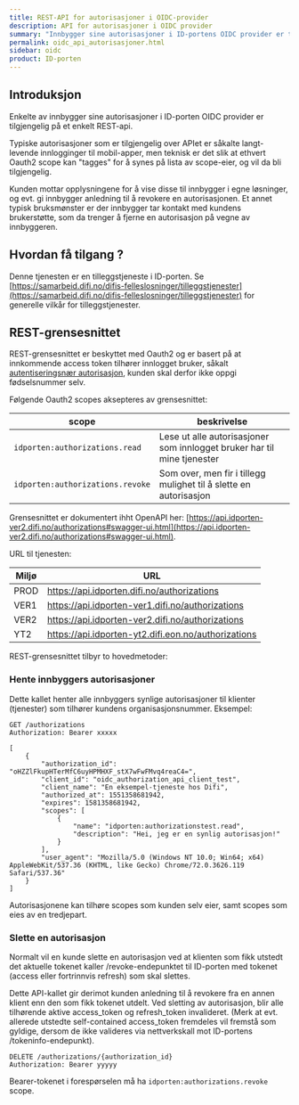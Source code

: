 ```yaml
---
title: REST-API for autorisasjoner i OIDC-provider
description: API for autorisasjoner i OIDC provider
summary: "Innbygger sine autorisasjoner i ID-portens OIDC provider er tilgjengelig på et REST-api, for kundens egen oversikt.  Typiske autorisasjoner er såkalte langt-levende innlogginger til mobil-apper."
permalink: oidc_api_autorisasjoner.html
sidebar: oidc
product: ID-porten
---
```


## Introduksjon

Enkelte av innbygger sine autorisasjoner i ID-porten OIDC provider er tilgjengelig på et enkelt REST-api.

Typiske autorisasjoner som er tilgjengelig over APIet er såkalte langt-levende innlogginger til mobil-apper, men teknisk er det slik at ethvert Oauth2 scope kan "tagges" for å synes på lista av scope-eier, og vil da bli tilgjengelig.

Kunden mottar opplysningene for å vise disse til innbygger i egne løsninger, og evt. gi innbygger anledning til å revokere en autorisasjonen.  Et annet typisk bruksmønster er der innbygger tar kontakt med kundens brukerstøtte, som da trenger å fjerne en autorisasjon på vegne av innbyggeren.

## Hvordan få tilgang ?

Denne tjenesten er en tilleggstjeneste i ID-porten. Se [https://samarbeid.difi.no/difis-felleslosninger/tilleggstjenester](https://samarbeid.difi.no/difis-felleslosninger/tilleggstjenester) for generelle vilkår for tilleggstjenester.


## REST-grensesnittet

REST-grensesnittet er beskyttet med Oauth2 og er basert på at innkommende access token tilhører innlogget bruker,  såkalt  [autentiseringsnær autorisasjon](https://johan0stman.github.io/idporten-oidc-dokumentasjon/oidc_auth_oauth2.html), kunden skal derfor ikke oppgi fødselsnummer selv.

Følgende Oauth2 scopes aksepteres av grensesnittet:

| scope | beskrivelse |
| - | - |   
| `idporten:authorizations.read`  |  Lese ut alle autorisasjoner som innlogget bruker har til mine tjenester  |
| `idporten:authorizations.revoke`  | Som over, men fir i tillegg mulighet til å slette en autorisasjon  |


Grensesnittet er dokumentert ihht OpenAPI her: [https://api.idporten-ver2.difi.no/authorizations#swagger-ui.html](https://api.idporten-ver2.difi.no/authorizations#swagger-ui.html).

URL til tjenesten:

| Miljø | URL |
|-|-|
|PROD  | https://api.idporten.difi.no/authorizations  |
|VER1  | https://api.idporten-ver1.difi.no/authorizations |
|VER2  | https://api.idporten-ver2.difi.no/authorizations  |
|YT2   | https://api.idporten-yt2.difi.eon.no/authorizations |

REST-grensesnittet tilbyr to hovedmetoder:

### Hente innbyggers autorisasjoner

Dette kallet henter alle innbyggers synlige autorisasjoner til klienter (tjenester) som tilhører kundens organisasjonsnummer.  Eksempel:

```
GET /authorizations
Authorization: Bearer xxxxx

[
    {
        "authorization_id": "oHZZlFkupHTerMfC6uyHPMHXF_stX7wFwFMvq4reaC4=",
        "client_id": "oidc_authorization_api_client_test",
        "client_name": "En eksempel-tjeneste hos Difi",
        "authorized_at": 1551358681942,
        "expires": 1581358681942,
        "scopes": [
            {
                "name": "idporten:authorizationstest.read",
                "description": "Hei, jeg er en synlig autorisasjon!"
            }
        ],
        "user_agent": "Mozilla/5.0 (Windows NT 10.0; Win64; x64) AppleWebKit/537.36 (KHTML, like Gecko) Chrome/72.0.3626.119 Safari/537.36"
    }
]

```

Autorisasjonene kan tilhøre scopes som kunden selv eier, samt scopes som eies av en tredjepart.


### Slette en autorisasjon

Normalt vil en kunde slette en autorisasjon ved at klienten som fikk utstedt det aktuelle tokenet kaller /revoke-endepunktet til ID-porten med tokenet (access eller fortrinnvis refresh) som skal slettes.

Dette API-kallet gir derimot kunden anledning til å revokere fra en annen klient enn den som fikk tokenet utdelt.  Ved sletting av autorisasjon, blir alle tilhørende aktive access_token og refresh_token invalideret.   (Merk at evt. allerede utstedte self-contained access_token fremdeles vil fremstå som gyldige, dersom de ikke valideres via nettverkskall mot ID-portens /tokeninfo-endepunkt).

```
DELETE /authorizations/{authorization_id}
Authorization: Bearer yyyyy
```
Bearer-tokenet i forespørselen må ha `idporten:authorizations.revoke` scope.
